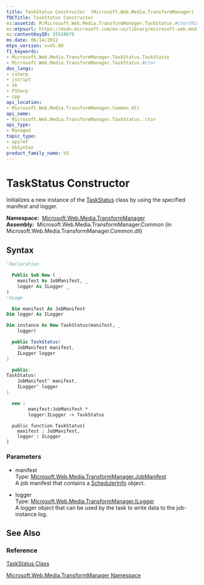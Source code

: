```yaml
---
title: TaskStatus Constructor  (Microsoft.Web.Media.TransformManager)
TOCTitle: TaskStatus Constructor
ms:assetid: M:Microsoft.Web.Media.TransformManager.TaskStatus.#ctor(Microsoft.Web.Media.TransformManager.JobManifest,Microsoft.Web.Media.TransformManager.ILogger)
ms:mtpsurl: https://msdn.microsoft.com/en-us/library/microsoft.web.media.transformmanager.taskstatus.taskstatus(v=VS.90)
ms:contentKeyID: 35520679
ms.date: 06/14/2012
mtps_version: v=VS.90
f1_keywords:
- Microsoft.Web.Media.TransformManager.TaskStatus.TaskStatus
- Microsoft.Web.Media.TransformManager.TaskStatus.#ctor
dev_langs:
- csharp
- jscript
- vb
- FSharp
- cpp
api_location:
- Microsoft.Web.Media.TransformManager.Common.dll
api_name:
- Microsoft.Web.Media.TransformManager.TaskStatus..ctor
api_type:
- Managed
topic_type:
- apiref
- kbSyntax
product_family_name: VS
---
```


# TaskStatus Constructor

Initializes a new instance of the [TaskStatus](taskstatus-class-microsoft-web-media-transformmanager.md) class by using the specified manifest and logger.

**Namespace:**  [Microsoft.Web.Media.TransformManager](microsoft-web-media-transformmanager-namespace.md)  
**Assembly:**  Microsoft.Web.Media.TransformManager.Common (in Microsoft.Web.Media.TransformManager.Common.dll)

## Syntax

```vb
'Declaration

  Public Sub New ( _
    manifest As JobManifest, _
    logger As ILogger _
)
'Usage

  Dim manifest As JobManifest
Dim logger As ILogger

Dim instance As New TaskStatus(manifest, _
    logger)
```

```csharp
  public TaskStatus(
    JobManifest manifest,
    ILogger logger
)
```

```cpp
  public:
TaskStatus(
    JobManifest^ manifest, 
    ILogger^ logger
)
```

``` fsharp
  new : 
        manifest:JobManifest * 
        logger:ILogger -> TaskStatus
```

```jscript
  public function TaskStatus(
    manifest : JobManifest, 
    logger : ILogger
)
```

### Parameters

  - manifest  
    Type: [Microsoft.Web.Media.TransformManager.JobManifest](jobmanifest-class-microsoft-web-media-transformmanager.md)  
    A job manifest that contains a [SchedulerInfo](schedulerinfo-class-microsoft-web-media-transformmanager.md) object.  

<!-- end list -->

  - logger  
    Type: [Microsoft.Web.Media.TransformManager.ILogger](ilogger-interface-microsoft-web-media-transformmanager.md)  
    A logger object that can be used by the task to write data to the job-instance log.  

## See Also

### Reference

[TaskStatus Class](taskstatus-class-microsoft-web-media-transformmanager.md)

[Microsoft.Web.Media.TransformManager Namespace](microsoft-web-media-transformmanager-namespace.md)

